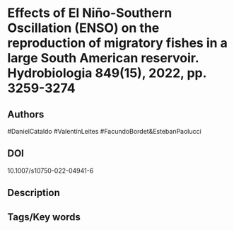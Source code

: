 # Effects of El Niño-Southern Oscillation (ENSO) on the reproduction of migratory fishes in a large South American reservoir. Hydrobiologia 849(15), 2022, pp. 3259-3274
## Authors
#DanielCataldo #ValentínLeites #FacundoBordet&EstebanPaolucci 
## DOI
 10.1007/s10750-022-04941-6
## Description

## Tags/Key words
# 